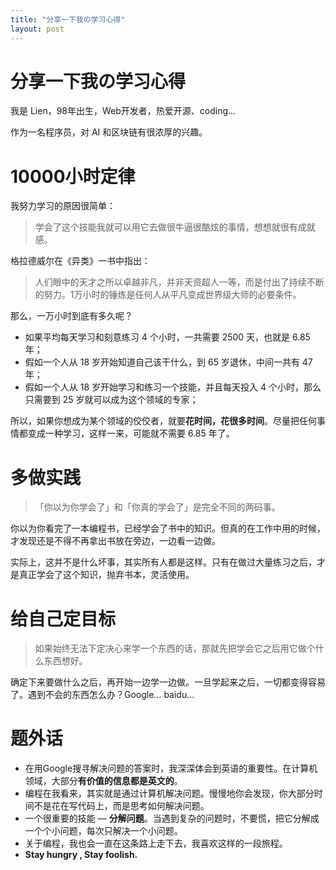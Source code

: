 ```yaml
---
title: "分享一下我の学习心得"
layout: post
---
```




# 分享一下我の学习心得

我是 Lien，98年出生，Web开发者，热爱开源、coding...

作为一名程序员，对 AI 和区块链有很浓厚的兴趣。

# 10000小时定律

我努力学习的原因很简单：

> 学会了这个技能我就可以用它去做很牛逼很酷炫的事情，想想就很有成就感。

格拉德威尔在《异类》一书中指出：

> 人们眼中的天才之所以卓越非凡，并非天资超人一等，而是付出了持续不断的努力。1万小时的锤炼是任何人从平凡变成世界级大师的必要条件。

那么，一万小时到底有多久呢？

- 如果平均每天学习和刻意练习 4 个小时，一共需要 2500 天，也就是 6.85 年；
- 假如一个人从 18 岁开始知道自己该干什么，到 65 岁退休，中间一共有 47 年；
- 假如一个人从 18 岁开始学习和练习一个技能，并且每天投入 4 个小时，那么只需要到 25 岁就可以成为这个领域的专家；

所以，如果你想成为某个领域的佼佼者，就要**花时间，花很多时间**。尽量把任何事情都变成一种学习，这样一来，可能就不需要 6.85 年了。

# 多做实践

> 「你以为你学会了」和「你真的学会了」是完全不同的两码事。

你以为你看完了一本编程书，已经学会了书中的知识。但真的在工作中用的时候，才发现还是不得不再拿出书放在旁边，一边看一边做。

实际上，这并不是什么坏事，其实所有人都是这样。只有在做过大量练习之后，才是真正学会了这个知识，抛弃书本，灵活使用。

# 给自己定目标

> 如果始终无法下定决心来学一个东西的话，那就先把学会它之后用它做个什么东西想好。

确定下来要做什么之后，再开始一边学一边做。一旦学起来之后，一切都变得容易了。遇到不会的东西怎么办？Google…   baidu...

# 题外话

- 在用Google搜寻解决问题的答案时，我深深体会到英语的重要性。在计算机领域，大部分**有价值的信息都是英文的**。
- 编程在我看来，其实就是通过计算机解决问题。慢慢地你会发现，你大部分时间不是花在写代码上，而是思考如何解决问题。
- 一个很重要的技能 — **分解问题**。当遇到复杂的问题时，不要慌，把它分解成一个个小问题，每次只解决一个小问题。
- 关于编程，我也会一直在这条路上走下去，我喜欢这样的一段旅程。
- **Stay hungry , Stay foolish.**









